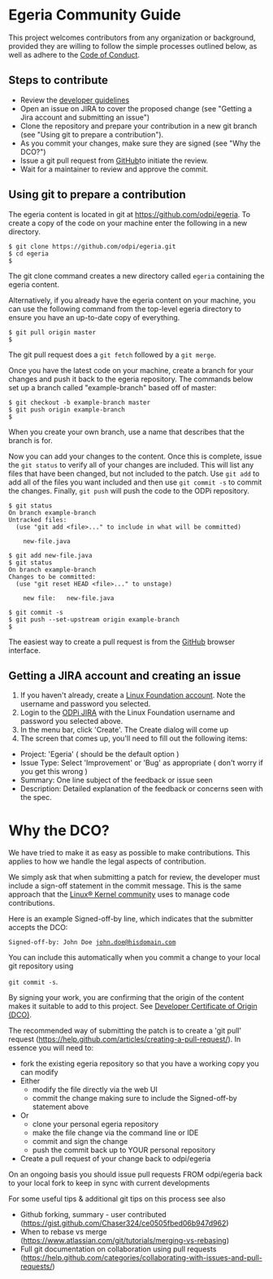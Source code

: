 # Egeria Community Guide

This project welcomes contributors from any organization or background, provided they are
willing to follow the simple processes outlined below, as well as adhere to the 
[Code of Conduct](https://github.com/odpi/specs/wiki/ODPi-Code-of-Conduct).


## Steps to contribute

* Review the [developer guidelines](https://github.com/odpi/egeria/blob/master/developer-resources/Developer-Guidelines.md)
* Open an issue on JIRA to cover the proposed change (see "Getting a Jira account and submitting an issue")
* Clone the repository and prepare your contribution in a new git branch (see "Using git to prepare a contribution").
* As you commit your changes, make sure they are signed (see "Why the DCO?")
* Issue a git pull request from [GitHub](https://github.com/odpi/egeria)to initiate the review.
* Wait for a maintainer to review and approve the commit.


## Using git to prepare a contribution

The egeria content is located in git at https://github.com/odpi/egeria.
To create a copy of the code on your machine enter the following in a new directory.

```
$ git clone https://github.com/odpi/egeria.git
$ cd egeria
$
```

The git clone command creates a new directory called <code>egeria</code> containing the egeria content.

Alternatively, if you already have the egeria content on your machine,
you can use the following command from the top-level egeria directory to ensure you have an up-to-date copy of everything.

```
$ git pull origin master
$ 
```

The git pull request does a <code>git fetch</code> followed by a <code>git merge</code>.

Once you have the latest code on your machine, create a branch for your changes and push it back to the
egeria repository.  The commands below set up a branch called "example-branch" based off of master:

```
$ git checkout -b example-branch master
$ git push origin example-branch
$
```

When you create your own branch, use a name that describes that the branch is for.

Now you can add your changes to the content.  Once this is complete,
issue the <code>git status</code> to verify all of your changes are
included.  This will list any files that have been changed, but not included
to the patch.  Use <code>git add</code> to add all of the files you want included
and then use <code>git commit -s</code> to commit the changes.  Finally,
<code>git push</code> will push the code to the ODPi repository.

```
$ git status
On branch example-branch
Untracked files:
  (use "git add <file>..." to include in what will be committed)

	new-file.java

$ git add new-file.java
$ git status
On branch example-branch
Changes to be committed:
  (use "git reset HEAD <file>..." to unstage)

	new file:   new-file.java

$ git commit -s
$ git push --set-upstream origin example-branch
$
```


The easiest way to create a pull request is from the [GitHub](https://github.com/odpi/egeria)
browser interface.  


## Getting a JIRA account and creating an issue

1. If you haven't already, create a [Linux Foundation account](https://identity.linuxfoundation.org). 
Note the username and password you selected.
2. Login to the [ODPi JIRA](https://jira.odpi.org/projects/EGERIA/issues/) with the Linux Foundation username and password you selected above.
3. In the menu bar, click 'Create'. The Create dialog will come up
4. The screen that comes up, you'll need to fill out the following items:
 * Project: 'Egeria' ( should be the default option )
 * Issue Type: Select 'Improvement' or 'Bug' as appropriate ( don't worry if you get this wrong )
 * Summary: One line subject of the feedback or issue seen
 * Description: Detailed explanation of the feedback or concerns seen with the spec.
 
 
 # Why the DCO?
 
 We have tried to make it as easy as possible to make contributions. 
 This applies to how we handle the legal aspects of contribution.
 
 We simply ask that when submitting a patch for review,
 the developer must include a sign-off statement in the commit message.
 This is the same approach that the
 [Linux® Kernel community](http://elinux.org/Developer_Certificate_Of_Origin)
 uses to manage code contributions.
 
 Here is an example Signed-off-by line, which indicates that the submitter accepts the DCO:
 
 <code>Signed-off-by: John Doe <john.doe@hisdomain.com></code>
 
 You can include this automatically when you commit a change
 to your local git repository using
 
 <code>git commit -s</code>.
 
 By signing your work, you are confirming that the origin of the content
 makes it suitable to add to this project.  See
 [Developer Certificate of Origin (DCO)](https://developercertificate.org/).
 
 The recommended way of submitting the patch is to create a 'git pull' request (https://help.github.com/articles/creating-a-pull-request/). In essence you will need to:
  * fork the existing egeria repository so that you have a working copy you can modify
  * Either
    * modify the file directly via the web UI
    * commit the change making sure to include the Signed-off-by statement above
  * Or
    * clone your personal egeria repository
    * make the file change via the command line or IDE
    * commit and sign the change
    * push the commit back up to YOUR personal repository
  * Create a pull request of your change back to odpi/egeria
  
  On an ongoing basis you should issue pull requests FROM odpi/egeria back to your local fork to keep in sync with current developments
  
  For some useful tips & additional git tips on this process see also
   * Github forking, summary - user contributed (https://gist.github.com/Chaser324/ce0505fbed06b947d962)
   * When to rebase vs merge (https://www.atlassian.com/git/tutorials/merging-vs-rebasing)
   * Full git documentation on collaboration using pull requests (https://help.github.com/categories/collaborating-with-issues-and-pull-requests/)